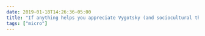 ```yaml
---
date: 2019-01-18T14:26:36-05:00
title: "If anything helps you appreciate Vygotsky (and sociocultural theories of learning in general) more than being the parent of a young kid, I have yet to experience it."
tags: ["micro"]
---
```

